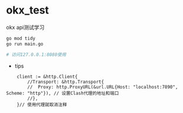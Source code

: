 # okx_test
okx api测试学习

```bash
go mod tidy
go run main.go

# 访问127.0.0.1:8080使用
```

- tips

```golang
	client := &http.Client{
		//Transport: &http.Transport{
		//	Proxy: http.ProxyURL(&url.URL{Host: "localhost:7890", Scheme: "http"}), // 设置Clash代理的地址和端口
		//},
	}// 使用代理就取消注释
```
